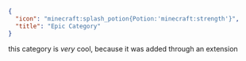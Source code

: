 ```json
{
  "icon": "minecraft:splash_potion{Potion:'minecraft:strength'}",
  "title": "Epic Category"
}
```

this category is *very* cool, because it was added through an extension